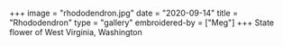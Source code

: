 +++
image = "rhododendron.jpg"
date = "2020-09-14"
title = "Rhododendron"
type = "gallery"
embroidered-by = ["Meg"]
+++
State flower of West Virginia, Washington